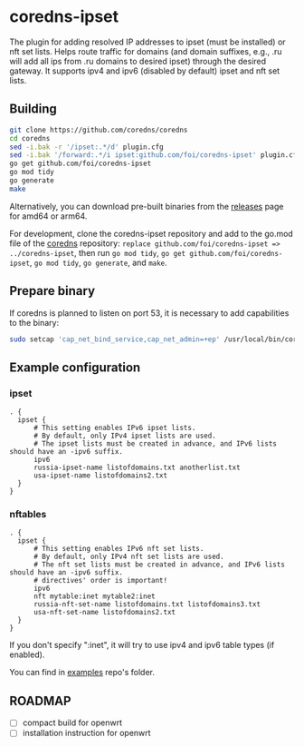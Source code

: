 # coredns-ipset

The plugin for adding resolved IP addresses to ipset (must be installed) or nft set lists. Helps route traffic for domains (and domain suffixes, e.g., .ru will add all ips from .ru domains to desired ipset) through the desired gateway. It supports ipv4 and ipv6 (disabled by default) ipset and nft set lists.

## Building

```bash
git clone https://github.com/coredns/coredns
cd coredns
sed -i.bak -r '/ipset:.*/d' plugin.cfg
sed -i.bak '/forward:.*/i ipset:github.com/foi/coredns-ipset' plugin.cfg
go get github.com/foi/coredns-ipset
go mod tidy
go generate
make
```

Alternatively, you can download pre-built binaries from the [releases](https://github.com/foi/coredns-ipset/releases/) page for amd64 or arm64.

For development, clone the coredns-ipset repository and add to the go.mod file of the [coredns](https://github.com/coredns/coredns) repository: `replace github.com/foi/coredns-ipset => ../coredns-ipset`, then run `go mod tidy`, `go get github.com/foi/coredns-ipset`, `go mod tidy`, `go generate`, and `make`.

## Prepare binary

If coredns is planned to listen on port 53, it is necessary to add capabilities to the binary:

```bash
sudo setcap 'cap_net_bind_service,cap_net_admin=+ep' /usr/local/bin/coredns
```

## Example configuration

### ipset

```
. {
  ipset {
      # This setting enables IPv6 ipset lists.
      # By default, only IPv4 ipset lists are used.
      # The ipset lists must be created in advance, and IPv6 lists should have an -ipv6 suffix.
      ipv6
      russia-ipset-name listofdomains.txt anotherlist.txt
      usa-ipset-name listofdomains2.txt
  }
}
```
### nftables

```
. {
  ipset {
      # This setting enables IPv6 nft set lists.
      # By default, only IPv4 nft set lists are used.
      # The nft set lists must be created in advance, and IPv6 lists should have an -ipv6 suffix.
      # directives' order is important!
      ipv6
      nft mytable:inet mytable2:inet
      russia-nft-set-name listofdomains.txt listofdomains3.txt
      usa-nft-set-name listofdomains2.txt
  }
}
```
If you don't specify ":inet", it will try to use ipv4 and ipv6 table types (if enabled).

You can find in [examples](https://github.com/foi/coredns-ipset/tree/main/examples) repo's folder.

## ROADMAP

- [ ] compact build for openwrt
- [ ] installation instruction for openwrt
